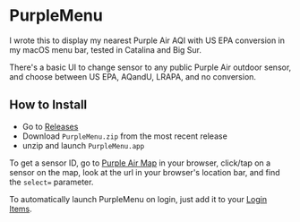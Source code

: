 # PurpleMenu
I wrote this to display my nearest Purple Air AQI with US EPA conversion in my macOS menu bar, tested in Catalina and Big Sur.

There's a basic UI to change sensor to any public Purple Air outdoor sensor, and choose between US EPA, AQandU, LRAPA, and no conversion.

## How to Install

* Go to [Releases](https://github.com/ayn/PurpleMenu/releases)
* Download `PurpleMenu.zip` from the most recent release
* unzip and launch `PurpleMenu.app`

To get a sensor ID, go to [Purple Air Map](http://www.purpleair.com/map?mylocation) in your browser, click/tap on a sensor on the map, look at the url in your browser's location bar, and find the `select=` parameter.

To automatically launch PurpleMenu on login, just add it to your [Login Items](https://support.apple.com/guide/mac-help/open-items-automatically-when-you-log-in-mh15189/mac).
